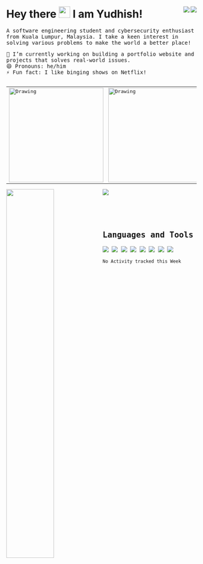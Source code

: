 <h1 align='left'>
  Hey there <img width='30px' src="https://media.giphy.com/media/hvRJCLFzcasrR4ia7z/giphy.gif" width="25px"> I am Yudhish! <img align='right' width='100px'> 
  <a href="mailto:tectrixtech2@gmail.com">
  <img align='right' src="https://img.shields.io/badge/Gmail-%23D14836.svg?&style=for-the-badge&logo=gmail&logoColor=white">
</a>&nbsp;&nbsp;
<a href="https://www.linkedin.com/in/yudhishmaran/"> 
  <img align='right' src="https://img.shields.io/badge/LinkedIn-0077B5?style=for-the-badge&logo=linkedin&logoColor=white" >
</a>&nbsp;&nbsp;  
</h1>

<samp>
<p align='left'>
  A software engineering student and cybersecurity enthusiast from Kuala Lumpur, Malaysia.
  I take a keen interest in solving various problems to make the world a better place!
</p>
  
  
🔭 I’m currently working on building a portfolio website and projects that solves real-world issues.</br>
😄 Pronouns: he/him</br>
⚡ Fun fact: I like binging shows on Netflix!</br></br>
</samp>

<table><tr>
<td> <img src="Nordic_trails.jpg" alt="Drawing" style="width: 250px;"/> </td>
<td> <img src="Nordic_trails.jpg" alt="Drawing" style="width: 250px;"/> </td>
</tr></table>

<p align='left'>
<img src="https://github-readme-stats.vercel.app/api?username=yudhx&show_icons=true&theme=highcontrast" align=left width=50%> <img src='https://github-readme-stats.vercel.app/api/wakatime?username=yudhx'></br></br></br></br></br>
</p>

<h2>
  Languages and Tools
</h2>
<p float="left">
<img src="https://img.shields.io/badge/-python%20-%2314354C.svg?&style=for-the-badge&logo=python&logoColor=white" >
<img src="https://img.shields.io/badge/JavaScript-F7DF1E?style=for-the-badge&logo=javascript&logoColor=black" > 
<img src="https://img.shields.io/badge/html5%20-%23E34F26.svg?&style=for-the-badge&logo=html5&logoColor=white" >   
<img src="https://img.shields.io/badge/css3%20-%231572B6.svg?&style=for-the-badge&logo=css3&logoColor=white" > 
<img src="https://img.shields.io/badge/MySQL-00000F?style=for-the-badge&logo=mysql&logoColor=white" >
<img src="https://img.shields.io/badge/Kotlin-0095D5?&style=for-the-badge&logo=kotlin&logoColor=white">
<img src="https://img.shields.io/badge/git%20-%23F05033.svg?&style=for-the-badge&logo=git&logoColor=white" >   
<img src="https://img.shields.io/badge/-VS%20Code-blue?style=for-the-badge&logo=Visual-studio-code&logoColor=white" > 
  </p>

<!--<h2>Productivity Stats</h2>-->

<!--START_SECTION:waka-->
```text
No Activity tracked this Week
```
<!--END_SECTION:waka-->









<!--
**Tectrix-tech/Tectrix-tech** is a ✨ _special_ ✨ repository because its `README.md` (this file) appears on your GitHub profile.

Here are some ideas to get you started:

- 🔭 I’m currently working on ...
- 🌱 I’m currently learning ...
- 👯 I’m looking to collaborate on ...
- 🤔 I’m looking for help with ...>
- 💬 Ask me about ...
- 📫 How to reach me: ...
- 😄 Pronouns: ...
- ⚡ Fun fact: ...
-->
